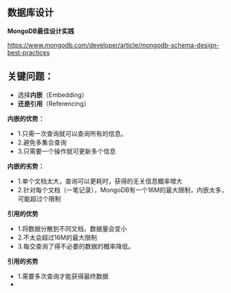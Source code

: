 ## 数据库设计

**MongoDB最佳设计实践**

https://www.mongodb.com/developer/article/mongodb-schema-design-best-practices

## 关键问题：

* 选择**内嵌**（Embedding）
* **还是引用**（Referencing）

**内嵌的优势：**

* 1.只需一次查询就可以查询所有的信息。
* 2.避免多集合查询
* 3.只需要一个操作就可更新多个信息

**内嵌的劣势：**

* 1.单个文档太大，查询可以更耗时，获得的无关信息概率增大
* 2.针对每个文档（一笔记录），MongoDB有一个16M的最大限制，内嵌太多，可能超过个限制

**引用的优势**

* 1.将数据分散到不同文档，数据量会变小
* 2.不太会超过16M的最大限制
* 3.每交查询了得不必要的数据的概率降低。

**引用的劣势**

* 1.需要多次查询才能获得最终数据
*
